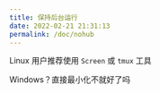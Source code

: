 ```yaml
---
title: 保持后台运行
date: 2022-02-21 21:31:13
permalink: /doc/nohub
---
```


Linux 用户推荐使用 `Screen` 或 `tmux` 工具

Windows？直接最小化不就好了吗